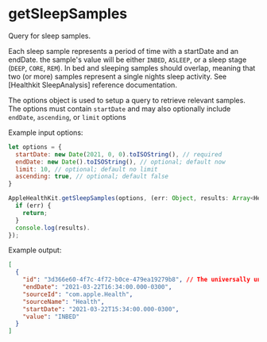 # getSleepSamples

Query for sleep samples.

Each sleep sample represents a period of time with a startDate and an endDate.
the sample's value will be either `INBED`, `ASLEEP`, or a sleep stage (`DEEP`,
`CORE`, `REM`). In bed and sleeping samples should overlap, meaning that two
(or more) samples represent a single nights sleep activity. See
[Healthkit SleepAnalysis] reference documentation.

The options object is used to setup a query to retrieve relevant samples.
The options must contain `startDate` and may also optionally include `endDate`, `ascending`, or `limit` options

Example input options:

```javascript
let options = {
  startDate: new Date(2021, 0, 0).toISOString(), // required
  endDate: new Date().toISOString(), // optional; default now
  limit: 10, // optional; default no limit
  ascending: true, // optional; default false
}
```

```javascript
AppleHealthKit.getSleepSamples(options, (err: Object, results: Array<HealthValue>) => {
  if (err) {
    return;
  }
  console.log(results).
});
```

Example output:

```json
[
  {
    "id": "3d366e60-4f7c-4f72-b0ce-479ea19279b8", // The universally unique identifier (UUID) for this HealthKit object.
    "endDate": "2021-03-22T16:34:00.000-0300",
    "sourceId": "com.apple.Health",
    "sourceName": "Health",
    "startDate": "2021-03-22T15:34:00.000-0300",
    "value": "INBED"
  }
]
```
